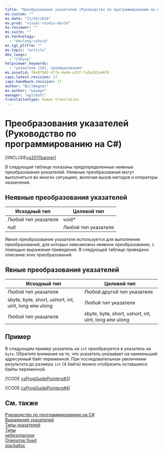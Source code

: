 ```yaml
---
title: "Преобразования указателей (Руководство по программированию на C#) | Microsoft Docs"
ms.custom: ""
ms.date: "11/24/2016"
ms.prod: "visual-studio-dev14"
ms.reviewer: ""
ms.suite: ""
ms.technology: 
  - "devlang-csharp"
ms.tgt_pltfrm: ""
ms.topic: "article"
dev_langs: 
  - "CSharp"
helpviewer_keywords: 
  - "указатели [C#], преобразования"
ms.assetid: f0e87502-477a-4ede-a31f-7a3e262e46fb
caps.latest.revision: 17
caps.handback.revision: 17
author: "BillWagner"
ms.author: "wiwagn"
manager: "wpickett"
translationtype: Human Translation
---
```

# Преобразования указателей (Руководство по программированию на C#)
[!INCLUDE[vs2017banner](../../../csharp/includes/vs2017banner.md)]

В следующей таблице показаны предопределенные неявные преобразования указателей.  Неявные преобразования могут выполняться во многих ситуациях, включая вызов методов и операторы назначения.  
  
## Неявные преобразования указателей  
  
|Исходный тип|Целевой тип|  
|------------------|-----------------|  
|Любой тип указателя|void\*|  
|null|Любой тип указателя|  
  
 Явное преобразование указателя используется для выполнения преобразований, для которых невозможно неявное преобразование, с помощью выражения приведения.  В следующей таблице приведено описание этих преобразований.  
  
## Явные преобразования указателей  
  
|Исходный тип|Целевой тип|  
|------------------|-----------------|  
|Любой тип указателя|Любой другой тип указателя|  
|sbyte, byte, short, ushort, int, uint, long или ulong|Любой тип указателя|  
|Любой тип указателя|sbyte, byte, short, ushort, int, uint, long или ulong|  
  
## Пример  
 В следующем пример указатель на `int` преобразуется в указатель на `byte`.  Обратите внимание на то, что указатель указывает на наименьший адресуемый байт переменной.  При последовательном увеличении результата до размера `int` \(4 байта\) можно отобразить оставшиеся байты переменной.  
  
 [!CODE [csProgGuidePointers#3](../CodeSnippet/VS_Snippets_VBCSharp/csProgGuidePointers#3)]  
  
 [!CODE [csProgGuidePointers#4](../CodeSnippet/VS_Snippets_VBCSharp/csProgGuidePointers#4)]  
  
## См. также  
 [Руководство по программированию на C\#](../../../csharp/programming-guide/index.md)   
 [Выражения указателей](../../../csharp/programming-guide/unsafe-code-pointers/pointer-expressions.md)   
 [Типы указателей](../../../csharp/programming-guide/unsafe-code-pointers/pointer-types.md)   
 [Типы](../../../csharp/language-reference/keywords/types.md)   
 [небезопасное](../../../csharp/language-reference/keywords/unsafe.md)   
 [Оператор fixed](../../../csharp/language-reference/keywords/fixed-statement.md)   
 [stackalloc](../../../csharp/language-reference/keywords/stackalloc.md)